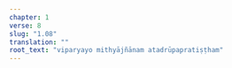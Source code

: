 ```yaml
---
chapter: 1
verse: 8
slug: "1.08"
translation: ""
root_text: "viparyayo mithyājñānam atadrūpapratiṣṭham"
---
```



